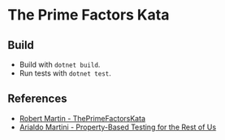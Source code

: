 The Prime Factors Kata
======================

## Build
* Build with `dotnet build`.
* Run tests with `dotnet test`.


## References

* [Robert Martin - ThePrimeFactorsKata](http://www.butunclebob.com/ArticleS.UncleBob.ThePrimeFactorsKata)
* [Arialdo Martini - Property-Based Testing for the Rest of Us](https://arialdomartini.github.io/property-testing)
